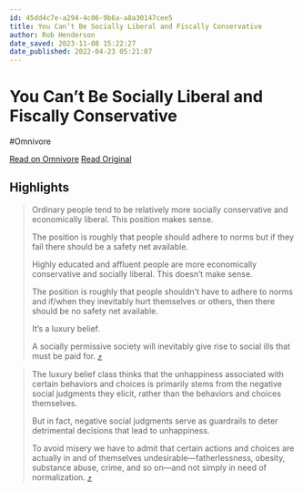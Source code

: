 ```yaml
---
id: 45dd4c7e-a294-4c06-9b6a-a8a30147cee5
title: You Can’t Be Socially Liberal and Fiscally Conservative
author: Rob Henderson
date_saved: 2023-11-08 15:22:27
date_published: 2022-04-23 05:21:07
---
```


# You Can’t Be Socially Liberal and Fiscally Conservative
#Omnivore

[Read on Omnivore](https://omnivore.app/me/https-substack-com-redirect-c-9486596-e-4-a-4-4367-bc-17-ebf-549-18bb13e77a8)
[Read Original](https://substack.com/redirect/c9486596-e4a4-4367-bc17-ebf54954eae2?j=eyJ1IjoiMmRhb2g5In0.wNQVXQHZPXVUS1Y9mudnycQLeZdn6NlNz8QmOlkqvQQ)

## Highlights

> Ordinary people tend to be relatively more socially conservative and economically liberal. This position makes sense. 
> 
> The position is roughly that people should adhere to norms but if they fail there should be a safety net available.
> 
> Highly educated and affluent people are more economically conservative and socially liberal. This doesn’t make sense. 
> 
> The position is roughly that people shouldn’t have to adhere to norms and if/when they inevitably hurt themselves or others, then there should be no safety net available.
> 
> It’s a luxury belief.
> 
> A socially permissive society will inevitably give rise to social ills that must be paid for. [⤴️](https://omnivore.app/me/https-substack-com-redirect-c-9486596-e-4-a-4-4367-bc-17-ebf-549-18bb13e77a8#86a0a277-9fe7-447b-8a7f-dad5c01951f9) 

> The luxury belief class thinks that the unhappiness associated with certain behaviors and choices is primarily stems from the negative social judgments they elicit, rather than the behaviors and choices themselves.
> 
> But in fact, negative social judgments serve as guardrails to deter detrimental decisions that lead to unhappiness.
> 
> To avoid misery we have to admit that certain actions and choices are actually in and of themselves undesirable—fatherlessness, obesity, substance abuse, crime, and so on—and not simply in need of normalization. [⤴️](https://omnivore.app/me/https-substack-com-redirect-c-9486596-e-4-a-4-4367-bc-17-ebf-549-18bb13e77a8#4d4b79ee-0e11-4f31-91ba-7e5c8ba54f44) 

